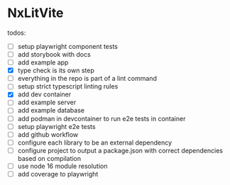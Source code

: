 # NxLitVite

todos:

- [ ] setup playwright component tests
- [ ] add storybook with docs
- [ ] add example app
- [x] type check is its own step
- [ ] everything in the repo is part of a lint command
- [ ] setup strict typescript linting rules
- [x] add dev container
- [ ] add example server
- [ ] add example database
- [ ] add podman in devcontainer to run e2e tests in container
- [ ] setup playwright e2e tests
- [ ] add github workflow
- [ ] configure each library to be an external dependency
- [ ] configure project to output a package.json with correct dependencies based on compilation
- [ ] use node 16 module resolution
- [ ] add coverage to playwright

